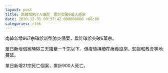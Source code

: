 ```yaml
---
layout: post
title: 南韓增967人確診　累計突破6萬人感染
date: 2020-12-31 09:37:42.000000000 +08:00
categories: rthk
---
```


南韓新增967宗確診新型肺炎個案，累計確診突破6萬宗。

單日新增個案時隔三天降至一千宗以下。但疫情持續在療養設施、監獄和教會等地蔓延。

單日新增21宗死亡個案，累計900人死亡。
